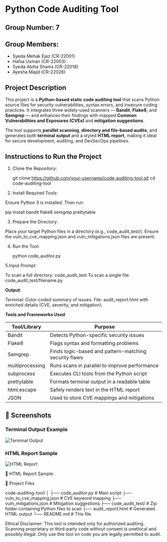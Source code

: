 #  Python Code Auditing Tool

##  Group Number: 7

##  Group Members:
- Syeda Mehak Ejaz (CR-22001)  
- Hafsa Usman (CR-22003)  
- Syeda Abiha Shams (CR-22018)  
- Ayesha Majid (CR-22026)  



##  Project Description

This project is a **Python-based static code auditing tool** that scans Python source files for security vulnerabilities, syntax errors, and insecure coding practices. It integrates three widely-used scanners — **Bandit**, **Flake8**, and **Semgrep** — and enhances their findings with mapped **Common Vulnerabilities and Exposures (CVEs)** and **mitigation suggestions**.

The tool supports **parallel scanning**, **directory and file-based audits**, and generates both **terminal output** and a styled **HTML report**, making it ideal for secure development, auditing, and DevSecOps pipelines.



##  Instructions to Run the Project

1. Clone the Repository:
  
   git clone https://github.com/your-username/code-auditing-tool.git
   cd code-auditing-tool
2. Install Required Tools:

Ensure Python 3 is installed. Then run:

   pip install bandit flake8 semgrep prettytable
   
3. Prepare the Directory:
  
Place your target Python files in a directory (e.g., code_audit_test/).
Ensure the vuln_to_cve_mapping.json and vuln_mitigations.json files are present.

4. Run the Tool:

   python code_auditor.py
   
5.Input Prompt:

To scan a full directory: code_audit_test
To scan a single file: code_audit_test/filename.py

**Output**:

Terminal: Color-coded summary of issues.
File: audit_report.html with enriched details (CVE, severity, and mitigation).

**Tools and Frameworks Used**


| Tool/Library     | Purpose                                                                |
|------------------|------------------------------------------------------------------------|
| Bandit           | Detects Python-specific security issues                                |
| Flake8           | Flags syntax and formatting problems                                   |
| Semgrep          | Finds logic-based and pattern-matching security flaws                  |
| multiprocessing  | Runs scans in parallel to improve performance                          |
| subprocess       | Executes CLI tools from the Python script                              |
| prettytable      | Formats terminal output in a readable table                            |
| html.escape      | Safely renders text in the HTML report                                 |
| JSON             | Used to store CVE mappings and mitigations                             |


## 📸 Screenshots

### Terminal Output Example  
![Terminal Output](screenshots/terminal_output.png)
         

### HTML Report Sample  
![HTML Report](screenshots/html_report.png)

📄 HTML Report Sample

📁 Project Files

code-auditing-tool/
│
├── code_auditor.py              # Main script
├── vuln_to_cve_mapping.json     # CVE keyword mapping
├── vuln_mitigations.json        # Mitigation suggestions
├── code_audit_test/             # Zip folder containing Python files to scan
├── audit_report.html            # Generated HTML output
└── README.md                    # This file

Ethical Disclaimer:
This tool is intended only for authorized auditing. Scanning proprietary or third-party code without consent is unethical and possibly illegal. Only use this tool on code you are legally permitted to audit.
